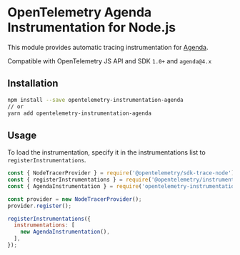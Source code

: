 # OpenTelemetry Agenda Instrumentation for Node.js

This module provides automatic tracing instrumentation for [Agenda](https://github.com/agenda/agenda).

Compatible with OpenTelemetry JS API and SDK `1.0+` and `agenda@4.x`

## Installation

```bash
npm install --save opentelemetry-instrumentation-agenda
// or
yarn add opentelemetry-instrumentation-agenda
```

## Usage

To load the instrumentation, specify it in the instrumentations list to `registerInstrumentations`. 

```javascript
const { NodeTracerProvider } = require('@opentelemetry/sdk-trace-node');
const { registerInstrumentations } = require('@opentelemetry/instrumentation');
const { AgendaInstrumentation } = require('opentelemetry-instrumentation-agenda');

const provider = new NodeTracerProvider();
provider.register();

registerInstrumentations({
  instrumentations: [
    new AgendaInstrumentation(),
  ],
});
```


